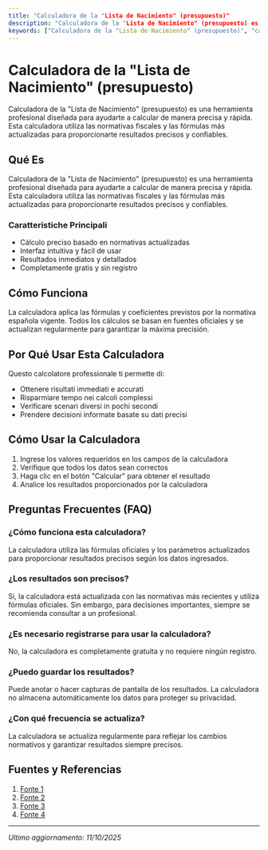 ```yaml
---
title: "Calculadora de la "Lista de Nacimiento" (presupuesto)"
description: "Calculadora de la "Lista de Nacimiento" (presupuesto) es una herramienta profesional diseñada para ayudarte a calcular de manera precisa y rápida. Esta calculadora utiliza las normativas fiscales y las fórmulas más actualizadas para proporcionarte resultados precisos y confiables."
keywords: ["Calculadora de la "Lista de Nacimiento" (presupuesto)", "calcolatore", "calcolo online"]
---
```


# Calculadora de la "Lista de Nacimiento" (presupuesto)

Calculadora de la "Lista de Nacimiento" (presupuesto) es una herramienta profesional diseñada para ayudarte a calcular de manera precisa y rápida. Esta calculadora utiliza las normativas fiscales y las fórmulas más actualizadas para proporcionarte resultados precisos y confiables.

## Qué Es

Calculadora de la "Lista de Nacimiento" (presupuesto) es una herramienta profesional diseñada para ayudarte a calcular de manera precisa y rápida. Esta calculadora utiliza las normativas fiscales y las fórmulas más actualizadas para proporcionarte resultados precisos y confiables.

### Caratteristiche Principali

- Cálculo preciso basado en normativas actualizadas
- Interfaz intuitiva y fácil de usar
- Resultados inmediatos y detallados
- Completamente gratis y sin registro

## Cómo Funciona

La calculadora aplica las fórmulas y coeficientes previstos por la normativa española vigente. Todos los cálculos se basan en fuentes oficiales y se actualizan regularmente para garantizar la máxima precisión.

## Por Qué Usar Esta Calculadora

Questo calcolatore professionale ti permette di:

- Ottenere risultati immediati e accurati
- Risparmiare tempo nei calcoli complessi
- Verificare scenari diversi in pochi secondi
- Prendere decisioni informate basate su dati precisi

## Cómo Usar la Calculadora

1. Ingrese los valores requeridos en los campos de la calculadora
2. Verifique que todos los datos sean correctos
3. Haga clic en el botón "Calcular" para obtener el resultado
4. Analice los resultados proporcionados por la calculadora

## Preguntas Frecuentes (FAQ)

### ¿Cómo funciona esta calculadora?

La calculadora utiliza las fórmulas oficiales y los parámetros actualizados para proporcionar resultados precisos según los datos ingresados.

### ¿Los resultados son precisos?

Sí, la calculadora está actualizada con las normativas más recientes y utiliza fórmulas oficiales. Sin embargo, para decisiones importantes, siempre se recomienda consultar a un profesional.

### ¿Es necesario registrarse para usar la calculadora?

No, la calculadora es completamente gratuita y no requiere ningún registro.

### ¿Puedo guardar los resultados?

Puede anotar o hacer capturas de pantalla de los resultados. La calculadora no almacena automáticamente los datos para proteger su privacidad.

### ¿Con qué frecuencia se actualiza?

La calculadora se actualiza regularmente para reflejar los cambios normativos y garantizar resultados siempre precisos.

## Fuentes y Referencias

1. [Fonte 1](https://es.scribd.com/document/579666690/Lista-De-Nacimiento)
2. [Fonte 2](https://clubbabyshower.com/canastilla-del-recien-nacido/?srsltid=AfmBOop0ye74sRI7RuY-USiCSjJdgPNa17MADCt3Glor7GXRs_I2umsO)
3. [Fonte 3](https://www.lavanguardia.com/magazine/buena-vida/20221214/8553812/millennials-bebes-listas-nacimiento-cheque-cochecito-papas-mamas.html)
4. [Fonte 4](https://elperiodicodevillena.com/listas-de-nacimiento-online-la-nueva-moda/)

---

*Ultimo aggiornamento: 11/10/2025*
